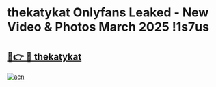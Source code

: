 # thekatykat Onlyfans Leaked - New Video & Photos March 2025 !1s7us

# <h2><a href="https://jw40ml.iuczelnia.edu.pl?title=thekatykat&ref=1s7us">🔗👉 🔴 thekatykat</a></h2>

[![acn](https://github.com/user-attachments/assets/0f9c940e-d8b0-45ae-aac7-cd30a18b3e1c)](https://jw40ml.iuczelnia.edu.pl?title=thekatykat&ref=1s7us)

